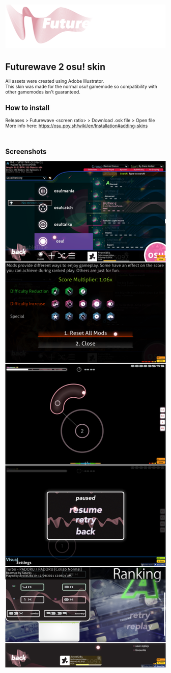 ![logo](images/logo.png)

# Futurewave 2 osu! skin
All assets were created using Adobe Illustrator.
<br>
This skin was made for the normal osu! gamemode so compatibility with other gamemodes isn't guaranteed.
<br>

## How to install
Releases > Futurewave \<screen ratio> > Download .osk file > Open file
More info here: https://osu.ppy.sh/wiki/en/Installation#adding-skins

<br>

## Screenshots

![menu](images/menu.png)
![mods](images/mods.png)
![gameplay](images/gameplay.png)
![pause screen](images/pausescreen.png)
![ranking screen](images/rankingscreen.png)




